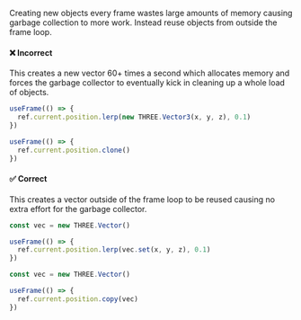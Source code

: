 Creating new objects every frame wastes large amounts of memory causing garbage collection to more work. Instead reuse objects from outside the frame loop.

#### ❌ Incorrect

This creates a new vector 60+ times a second which allocates memory and forces the garbage collector to eventually kick in cleaning up a whole load of objects.

```js
useFrame(() => {
  ref.current.position.lerp(new THREE.Vector3(x, y, z), 0.1)
})
```

```js
useFrame(() => {
  ref.current.position.clone()
})
```

#### ✅ Correct

This creates a vector outside of the frame loop to be reused causing no extra effort for the garbage collector.

```js
const vec = new THREE.Vector()

useFrame(() => {
  ref.current.position.lerp(vec.set(x, y, z), 0.1)
})
```

```js
const vec = new THREE.Vector()

useFrame(() => {
  ref.current.position.copy(vec)
})
```
